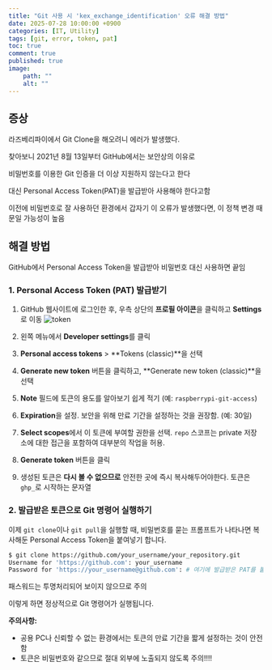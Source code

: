 ```yaml
---
title: "Git 사용 시 'kex_exchange_identification' 오류 해결 방법"
date: 2025-07-28 10:00:00 +0900
categories: [IT, Utility]
tags: [git, error, token, pat]
toc: true
comment: true
published: true
image:
    path: ""
    alt: ""
---
```


## 증상

라즈베리파이에서 Git Clone을 해오려니 에러가 발생했다.

찾아보니 2021년 8월 13일부터 GitHub에서는 보안상의 이유로 

비밀번호를 이용한 Git 인증을 더 이상 지원하지 않는다고 한다

대신 Personal Access Token(PAT)을 발급받아 사용해야 한다고함

이전에 비밀번호로 잘 사용하던 환경에서 갑자기 이 오류가 발생했다면, 이 정책 변경 때문일 가능성이 높음


## 해결 방법

GitHub에서 Personal Access Token을 발급받아 비밀번호 대신 사용하면 끝임

### 1. Personal Access Token (PAT) 발급받기

1.  GitHub 웹사이트에 로그인한 후, 우측 상단의 **프로필 아이콘**을 클릭하고 **Settings**로 이동
      ![token](https://miro.medium.com/v2/resize:fit:1400/1*lDfi0wXa-Q0aW0j5gQ7W5g.png)

2.  왼쪽 메뉴에서 **Developer settings**를 클릭

3.  **Personal access tokens** > **Tokens (classic)**을 선택

4.  **Generate new token** 버튼을 클릭하고, **Generate new token (classic)**을 선택

5.  **Note** 필드에 토큰의 용도를 알아보기 쉽게 적기 (예: `raspberrypi-git-access`)

6.  **Expiration**을 설정. 보안을 위해 만료 기간을 설정하는 것을 권장함. (예: 30일)

7.  **Select scopes**에서 이 토큰에 부여할 권한을 선택. `repo` 스코프는 private 저장소에 대한 접근을 포함하여 대부분의 작업을 허용.

8.  **Generate token** 버튼을 클릭

9.  생성된 토큰은 **다시 볼 수 없으므로** 안전한 곳에 즉시 복사해두어야한다. 토큰은 `ghp_`로 시작하는 문자열

### 2. 발급받은 토큰으로 Git 명령어 실행하기

이제 `git clone`이나 `git pull`을 실행할 때, 비밀번호를 묻는 프롬프트가 나타나면 복사해둔 Personal Access Token을 붙여넣기 합니다.

```bash
$ git clone https://github.com/your_username/your_repository.git
Username for 'https://github.com': your_username
Password for 'https://your_username@github.com': # 여기에 발급받은 PAT를 붙여넣기
```

패스워드는 투명처리되어 보이지 않으므로 주의

이렇게 하면 정상적으로 Git 명령어가 실행됩니다.

**주의사항:**
*   공용 PC나 신뢰할 수 없는 환경에서는 토큰의 만료 기간을 짧게 설정하는 것이 안전함
*   토큰은 비밀번호와 같으므로 절대 외부에 노출되지 않도록 주의!!!!